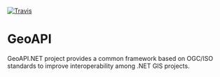 [![Travis](https://travis-ci.org/NetTopologySuite/GeoAPI.svg?branch=master)](https://travis-ci.org/NetTopologySuite/GeoAPI)

# GeoAPI
GeoAPI.NET project provides a common framework based on OGC/ISO standards to improve interoperability among .NET GIS projects.
